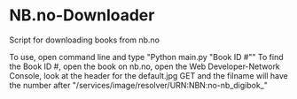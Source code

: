 # NB.no-Downloader
Script for downloading books from nb.no

To use, open command line and type "Python main.py "Book ID #""
To find the Book ID #, open the book on nb.no, open the Web Developer-Network Console, look at the header for the default.jpg GET and the filname will have the number after "/services/image/resolver/URN:NBN:no-nb_digibok_"
